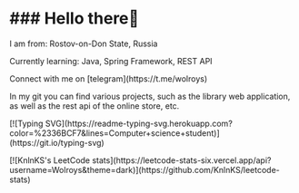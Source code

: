 <h1> ### Hello there👋 </h1>

<p>I am from: Rostov-on-Don State, Russia</p>
<p>Currently learning: Java, Spring Framework, REST API </p>
<p>Connect with me on [telegram](https://t.me/wolroys)</p>
<p>In my git you can find various projects, such as the library web application, as well as the rest api of the online store, etc.</p>
<p>[![Typing SVG](https://readme-typing-svg.herokuapp.com?color=%2336BCF7&lines=Computer+science+student)](https://git.io/typing-svg)</p>
<p>[![KnlnKS's LeetCode stats](https://leetcode-stats-six.vercel.app/api?username=Wolroys&theme=dark)](https://github.com/KnlnKS/leetcode-stats)</p>
